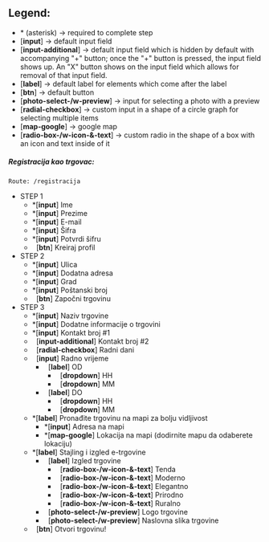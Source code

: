 ## Legend:

- \* (asterisk) \-> required to complete step
- [**input**] \-> default input field
- [**input-additional**] \-> default input field which is hidden by default with accompanying "+" button; once the "+" button is pressed, the input field shows up. An "X" button shows on the input field which allows for removal of that input field.
- [**label**] \-> default label for elements which come after the label
- [**btn**] \-> default button
- [**photo-select-/w-preview**] \-> input for selecting a photo with a preview
- [**radial-checkbox**] \-> custom input in a shape of a circle graph for selecting multiple items
- [**map-google**] \-> google map
- [**radio-box-/w-icon-&-text**] \-> custom radio in the shape of a box with an icon and text inside of it

##### Registracija kao **trgovac**:
```Route: /registracija```

- STEP 1
    - \*[**input**] Ime
    - \*[**input**] Prezime
    - \*[**input**] E-mail
    - \*[**input**] Šifra
    - \*[**input**] Potvrdi šifru
    - &nbsp; [**btn**] Kreiraj profil
    &nbsp;
- STEP 2
    - \*[**input**] Ulica 
    - \*[**input**] Dodatna adresa
    - \*[**input**] Grad
    - \*[**input**] Poštanski broj
    - &nbsp; [**btn**] Započni trgovinu
    &nbsp;
- STEP 3
    - \*[**input**] Naziv trgovine
    - \*[**input**] Dodatne informacije o trgovini
    - \*[**input**] Kontakt broj #1
    - &nbsp; [**input-additional**] Kontakt broj #2
    - &nbsp; [**radial-checkbox**] Radni dani
    - &nbsp; [**input**] Radno vrijeme
        - &nbsp; [**label**] OD
            - &nbsp; [**dropdown**] HH
            - &nbsp; [**dropdown**] MM
        - &nbsp; [**label**] DO
            - &nbsp; [**dropdown**] HH
            - &nbsp; [**dropdown**] MM
            &nbsp;
    - \*[**label**] Pronađite trgovinu na mapi za bolju vidljivost
        - \*[**input**] Adresa na mapi
        - \*[**map-google**] Lokacija na mapi (dodirnite mapu da odaberete lokaciju)
        &nbsp;
    - \*[**label**] Stajling i izgled e-trgovine
        - &nbsp; [**label**] Izgled trgovine
            - &nbsp; [**radio-box-/w-icon-&-text**] Tenda
            - &nbsp; [**radio-box-/w-icon-&-text**] Moderno
            - &nbsp; [**radio-box-/w-icon-&-text**] Elegantno
            - &nbsp; [**radio-box-/w-icon-&-text**] Prirodno
            - &nbsp; [**radio-box-/w-icon-&-text**] Ruralno
        - &nbsp; [**photo-select-/w-preview**] Logo trgovine
        - &nbsp; [**photo-select-/w-preview**] Naslovna slika trgovine
        &nbsp;
    - &nbsp; [**btn**] Otvori trgovinu!
    &nbsp;